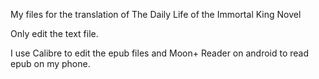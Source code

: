 My files for the translation of The Daily Life of the Immortal King Novel

Only edit the text file.

I use Calibre to edit the epub files and Moon+ Reader on android to read epub on my phone.